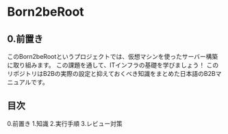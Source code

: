 # Born2beRoot
## 0.前置き
このBorn2beRootというプロジェクトでは、仮想マシンを使ったサーバー構築に取り組みます。
この課題を通して、ITインフラの基礎を学びましょう！
このリポジトリはB2Bの実際の設定と抑えておくべき知識をまとめた日本語のB2Bマニュアルです。

## 目次
0.前置き
1.知識
2.実行手順
3.レビュー対策
